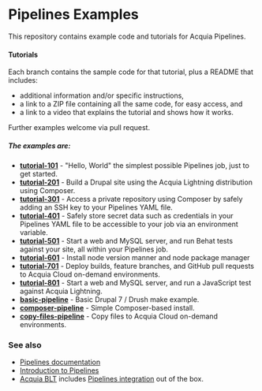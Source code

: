 # Pipelines Examples

This repository contains example code and tutorials for Acquia Pipelines.

#### Tutorials
Each branch contains the sample code for that tutorial, plus a README that includes:

* additional information and/or specific instructions,
* a link to a ZIP file containing all the same code, for easy access, and
* a link to a video that explains the tutorial and shows how it works.

Further examples welcome via pull request.

##### The examples are:
* **[tutorial-101](https://github.com/acquia/pipelines-examples/tree/tutorial-101)** - "Hello, World" the simplest possible Pipelines job, just to get started.
* **[tutorial-201](https://github.com/acquia/pipelines-examples/tree/tutorial-201)** - Build a Drupal site using the Acquia Lightning distribution using Composer.
* **[tutorial-301](https://github.com/acquia/pipelines-examples/tree/tutorial-301)** - Access a private repository using Composer by safely adding an SSH key to your Pipelines YAML file.
* **[tutorial-401](https://github.com/acquia/pipelines-examples/tree/tutorial-401)** - Safely store secret data such as credentials in your Pipelines YAML file to be accessible to your job via an environment variable.
* **[tutorial-501](https://github.com/acquia/pipelines-examples/tree/tutorial-501)** - Start a web and MySQL server, and run Behat tests against your site, all within your Pipelines job.
* **[tutorial-601](https://github.com/acquia/pipelines-examples/tree/tutorial-601)** - Install node version manner and node package manager
* **[tutorial-701](https://github.com/acquia/pipelines-examples/tree/tutorial-701)** - Deploy builds, feature branches, and GitHub pull requests to Acquia Cloud on-demand environments.
* **[tutorial-801](https://github.com/acquia/pipelines-examples/tree/tutorial-801)** - Start a web and MySQL server, and run a JavaScript test against Acquia Lightning.
* **[basic-pipeline](https://github.com/acquia/pipelines-examples/tree/basic-pipeline)** - Basic Drupal 7 / Drush make example.
* **[composer-pipeline](https://github.com/acquia/pipelines-examples/tree/composer-pipeline)** - Simple Composer-based install.
* **[copy-files-pipeline](https://github.com/acquia/pipelines-examples/tree/copy-files-pipeline)** - Copy files to Acquia Cloud on-demand environments.

### See also
* [Pipelines documentation](https://docs.acquia.com/acquia-cloud/develop/pipelines/)
* [Introduction to Pipelines]( https://dev.acquia.com/blog/acquia-pipelines-build-test-and-deployment-automation-for-acquia-cloud/10/08/2016/16381)
* [Acquia BLT](https://github.com/acquia/blt) includes [Pipelines integration](https://github.com/acquia/blt/blob/9.2.x/scripts/pipelines/acquia-pipelines.yml) out of the box.
